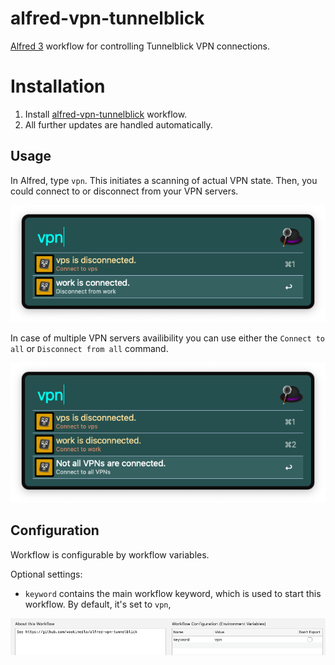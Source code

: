 # alfred-vpn-tunnelblick
[Alfred 3][1] workflow for controlling Tunnelblick VPN connections.


# Installation
1) Install [alfred-vpn-tunnelblick][2] workflow.
2) All further updates are handled automatically.

## Usage
In Alfred, type `vpn`. This initiates a scanning of actual VPN state.
Then, you could connect to or disconnect from your VPN servers.

![alfred-vpn-tunnelblick-submenu-connect-disconnect](doc/images/alfred-vpn-connect-disconnect.png?raw=true "")

In case of multiple VPN servers availibility you can use either the `Connect to all` or `Disconnect from all` command. 

![alfred-vpn-tunnelblick-submenu-connect-all](doc/images/alfred-vpn-connect-all.png?raw=true "")

## Configuration
Workflow is configurable by workflow variables.

Optional settings:
- `keyword` contains the main workflow keyword, which is used to start this workflow. By default, it's set to `vpn`,

![alfred-vpn-tunnelblick-workflow-variables](doc/images/alfred-vpn-workflow-variables.png?raw=true "")

[1]: https://www.alfredapp.com/
[2]: https://github.com/vookimedlo/alfred-vpn-tunnelblick/releases/latest
